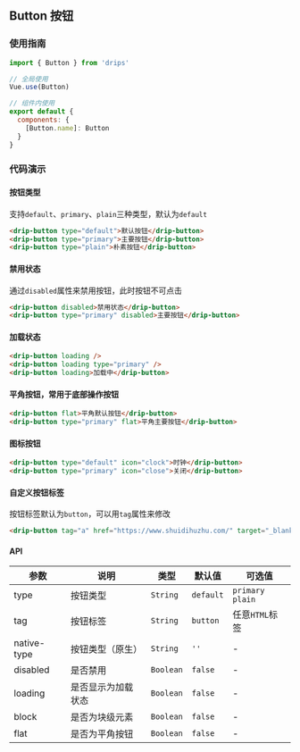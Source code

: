 ## Button 按钮

### 使用指南

```javascript
import { Button } from 'drips'

// 全局使用
Vue.use(Button)

// 组件内使用
export default {
  components: {
    [Button.name]: Button
  }
}
```

### 代码演示

#### 按钮类型
支持`default`、`primary`、`plain`三种类型，默认为`default`

```html
<drip-button type="default">默认按钮</drip-button>
<drip-button type="primary">主要按钮</drip-button>
<drip-button type="plain">朴素按钮</drip-button>
```

#### 禁用状态
通过`disabled`属性来禁用按钮，此时按钮不可点击

```html
<drip-button disabled>禁用状态</drip-button>
<drip-button type="primary" disabled>主要按钮</drip-button>
```

#### 加载状态

```html
<drip-button loading />
<drip-button loading type="primary" />
<drip-button loading>加载中</drip-button>
```

#### 平角按钮，常用于底部操作按钮

```html
<drip-button flat>平角默认按钮</drip-button>
<drip-button type="primary" flat>平角主要按钮</drip-button>
```

#### 图标按钮

```html
<drip-button type="default" icon="clock">时钟</drip-button>
<drip-button type="primary" icon="close">关闭</drip-button>
```

#### 自定义按钮标签
按钮标签默认为`button`，可以用`tag`属性来修改

```html
<drip-button tag="a" href="https://www.shuidihuzhu.com/" target="_blank">链接按钮</drip-button>
```

#### API

| 参数| 说明 | 类型 | 默认值 | 可选值 |
|-------------|-----------|-----------|-------------|-------------|
| type          | 按钮类型 | `String` | `default` | `primary` `plain` |
| tag           | 按钮标签 | `String` | `button` | 任意`HTML`标签 |
| native-type   | 按钮类型（原生） | `String` | `''` | - |
| disabled      | 是否禁用 | `Boolean` |  `false` | - |
| loading       | 是否显示为加载状态 | `Boolean` |  `false` | - |
| block         | 是否为块级元素 | `Boolean` |   `false` | - |
| flat          | 是否为平角按钮 | `Boolean` | `false` | - |
